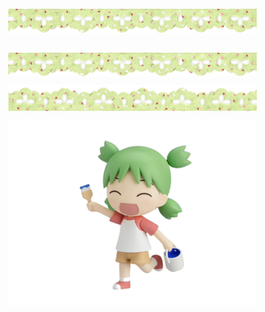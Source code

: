 ![image alt](https://github.com/koirinsdiary/koirinsdiary/blob/89ea4d034c017eff3ad7d786be4e06e4b00b7a48/image.png)


ㅤㅤㅤㅤㅤㅤㅤㅤㅤㅤㅤㅤㅤㅤㅤㅤ![image alt](https://github.com/koirinsdiary/koirinsdiary/blob/0e5202941876d9a323d93e8486ef5cc559d3b0ba/image.png)


![image alt](https://github.com/koirinsdiary/koirinsdiary/blob/2585ff961374ef442bd60b47306ffab178ffd306/image(1).png)

![image alt](https://github.com/koirinsdiary/koirinsdiary/blob/a913c062d551af6fa8ebcb2525732ea8d52b6ad0/Untitled.png)

